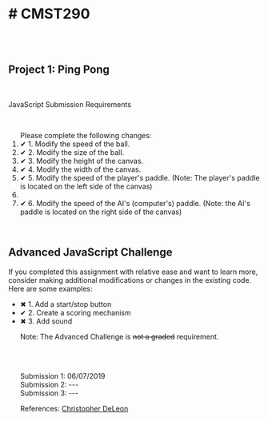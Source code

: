 <h1># CMST290</h1> <br><br>

<h2>Project 1: Ping Pong</h2><br>
<p>JavaScript Submission Requirements<p><br>
<ol>Please complete the following changes:
  <li>✔  1. Modify the speed of the ball.</li> 
  <li>✔  2. Modify the size of the ball.</li>
  <li>✔  3. Modify the height of the canvas.</li>
  <li>✔  4. Modify the width of the canvas.</li>
  <li>✔  5. Modify the speed of the player's paddle. (Note: The player's paddle is located on the left side of the canvas)<li>
  <li>✔  6. Modify the speed of the AI's (computer's) paddle. (Note: the AI's paddle is located on the right side of the canvas)</li>
</ol><br>
<h2>Advanced JavaScript Challenge</h2>
<p>If you completed this assignment with relative ease and want to learn more, consider making additional modifications or changes in the existing code.  Here are some examples:</p>
  <ul>
  <li>✖ 1. Add a start/stop button</li>
  <li>✔ 2. Create a scoring mechanism</li>
  <li>✖ 3. Add sound </li>
  <p>Note: The Advanced Challenge is <strike>not a graded</strike> requirement.</p><br><br>

Submission 1: 06/07/2019<br>
Submission 2: ---<br>
Submission 3: ---<br>

<p>References: <a href="https://www.udemy.com/user/christopherleedeleon/"> Christopher DeLeon </a></p>

